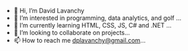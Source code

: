 - 👋 Hi, I’m David Lavanchy
- 👀 I’m interested in programming, data analytics, and golf ...
- 🌱 I’m currently learning HTML, CSS, JS, C# and .NET ...
- 💞️ I’m looking to collaborate on projects...
- 📫 How to reach me dplavanchy@gmail.com...

